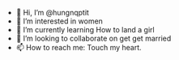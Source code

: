 - 👋  Hi, I’m @hungnqptit
- 👀  I’m interested in women
- 🌱  I’m currently learning How to land a girl
- 💞️  I’m looking to collaborate on get get married
- 📫  How to reach me: Touch my heart.

<!---
hungnqptit/hungnqptit is a ✨ special ✨ repository because its `README.md` (this file) appears on your GitHub profile.
You can click the Preview link to take a look at your changes.
--->
